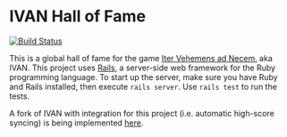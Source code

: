 # IVAN Hall of Fame

[![Build Status](https://travis-ci.org/emlai/ivan-hall-of-fame.svg?branch=master)](https://travis-ci.org/emlai/ivan-hall-of-fame)

This is a global hall of fame for the game [Iter Vehemens ad Necem][1], aka
IVAN. This project uses [Rails][3], a server-side web framework for the Ruby
programming language. To start up the server, make sure you have Ruby and Rails
installed, then execute `rails server`. Use `rails test` to run the tests.

A fork of IVAN with integration for this project (i.e. automatic high-score
syncing) is being implemented [here][2].

[1]: https://github.com/Attnam/ivan
[2]: https://github.com/emlai/ivan/tree/global-hall-of-fame
[3]: https://rubyonrails.org

